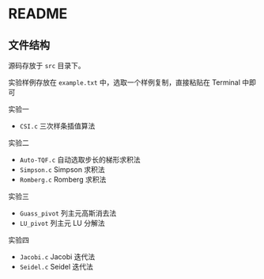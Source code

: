 # README

## 文件结构

源码存放于 `src` 目录下。

实验样例存放在 `example.txt` 中，选取一个样例复制，直接粘贴在 Terminal 中即可

实验一

+ `CSI.c` 三次样条插值算法

实验二

+ `Auto-TQF.c` 自动选取步长的梯形求积法
+ `Simpson.c` Simpson 求积法
+ `Romberg.c` Romberg 求积法

实验三

+ `Guass_pivot` 列主元高斯消去法
+ `LU_pivot` 列主元 LU 分解法

实验四

+ `Jacobi.c` Jacobi 迭代法
+ `Seidel.c` Seidel 迭代法